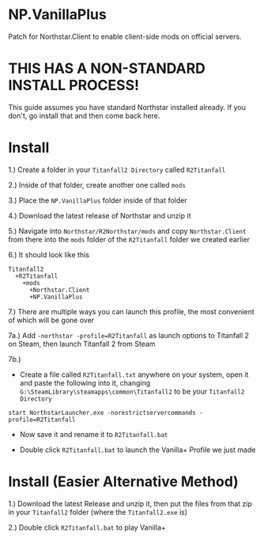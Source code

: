 # NP.VanillaPlus
Patch for Northstar.Client to enable client-side mods on official servers.

# THIS HAS A NON-STANDARD INSTALL PROCESS!
This guide assumes you have standard Northstar installed already. If you don't, go install that and then come back here.

# Install

1.) Create a folder in your `Titanfall2 Directory` called `R2Titanfall`

2.) Inside of that folder, create another one called `mods`

3.) Place the `NP.VanillaPlus` folder inside of that folder

4.) Download the latest release of Northstar and unzip it

5.) Navigate into `Northstar/R2Northstar/mods` and copy `Northstar.Client` from there into the `mods` folder of the `R2Titanfall` folder we created earlier

6.) It should look like this
```
Titanfall2
  +R2Titanfall
    +mods
      +Northstar.Client
      +NP.VanillaPlus
```

7.) There are multiple ways you can launch this profile, the most convenient of which will be gone over

7a.) Add `-northstar -profile=R2Titanfall` as launch options to Titanfall 2 on Steam, then launch Titanfall 2 from Steam

7b.)
- Create a file called `R2Titanfall.txt` anywhere on your system, open it and paste the following into it, changing `G:\SteamLibrary\steamapps\common\Titanfall2` to be your `Titanfall2 Directory`
```
start NorthstarLauncher.exe -norestrictservercommands -profile=R2Titanfall
```
- Now save it and rename it to `R2Titanfall.bat`

- Double click `R2Titanfall.bat` to launch the Vanilla+ Profile we just made

# Install (Easier Alternative Method)

1.) Download the latest Release and unzip it, then put the files from that zip in your `Titanfall2` folder (where the `Titanfall2.exe` is)

2.) Double click `R2Titanfall.bat` to play Vanilla+
